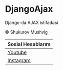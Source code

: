 # DjangoAjax
Django-da AJAX istifadəsi


&copy;  Shukurov Mushvig


| Sosial Hesablarım |
|-------------------|
|[Youtube](https://www.youtube.com/@mushvigsh)|
|[Instagram](https://www.instagram.com/mushvigsh)|
